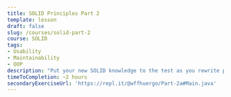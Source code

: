 ```yaml
---
title: SOLID Principles Part 2
template: lesson
draft: false
slug: /courses/solid-part-2
course: SOLID
tags:
- Usability
- Maintainability
- OOP
description: "Put your new SOLID knowledge to the test as you rewrite principle-violating code so it is in line with the principles. Coding is in Java."
timeToCompletion: ~2 hours
secondaryExerciseUrl: 'https://repl.it/@wffhuergo/Part-2a#Main.java'
---
```


